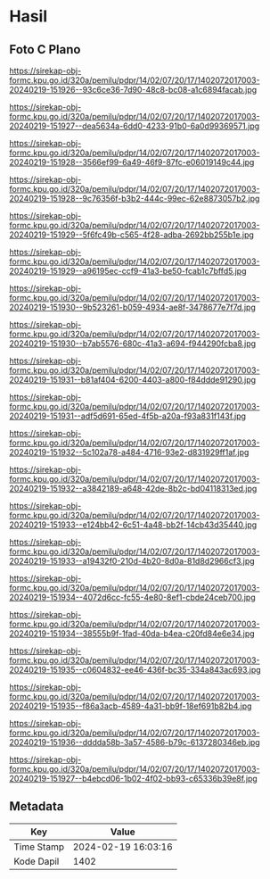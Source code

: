 # Hasil

## Foto C Plano

https://sirekap-obj-formc.kpu.go.id/320a/pemilu/pdpr/14/02/07/20/17/1402072017003-20240219-151926--93c6ce36-7d90-48c8-bc08-a1c6894facab.jpg

https://sirekap-obj-formc.kpu.go.id/320a/pemilu/pdpr/14/02/07/20/17/1402072017003-20240219-151927--dea5634a-6dd0-4233-91b0-6a0d99369571.jpg

https://sirekap-obj-formc.kpu.go.id/320a/pemilu/pdpr/14/02/07/20/17/1402072017003-20240219-151928--3566ef99-6a49-46f9-87fc-e06019149c44.jpg

https://sirekap-obj-formc.kpu.go.id/320a/pemilu/pdpr/14/02/07/20/17/1402072017003-20240219-151928--9c76356f-b3b2-444c-99ec-62e8873057b2.jpg

https://sirekap-obj-formc.kpu.go.id/320a/pemilu/pdpr/14/02/07/20/17/1402072017003-20240219-151929--5f6fc49b-c565-4f28-adba-2692bb255b1e.jpg

https://sirekap-obj-formc.kpu.go.id/320a/pemilu/pdpr/14/02/07/20/17/1402072017003-20240219-151929--a96195ec-ccf9-41a3-be50-fcab1c7bffd5.jpg

https://sirekap-obj-formc.kpu.go.id/320a/pemilu/pdpr/14/02/07/20/17/1402072017003-20240219-151930--9b523261-b059-4934-ae8f-3478677e7f7d.jpg

https://sirekap-obj-formc.kpu.go.id/320a/pemilu/pdpr/14/02/07/20/17/1402072017003-20240219-151930--b7ab5576-680c-41a3-a694-f944290fcba8.jpg

https://sirekap-obj-formc.kpu.go.id/320a/pemilu/pdpr/14/02/07/20/17/1402072017003-20240219-151931--b81af404-6200-4403-a800-f84ddde91290.jpg

https://sirekap-obj-formc.kpu.go.id/320a/pemilu/pdpr/14/02/07/20/17/1402072017003-20240219-151931--adf5d691-65ed-4f5b-a20a-f93a831f143f.jpg

https://sirekap-obj-formc.kpu.go.id/320a/pemilu/pdpr/14/02/07/20/17/1402072017003-20240219-151932--5c102a78-a484-4716-93e2-d831929ff1af.jpg

https://sirekap-obj-formc.kpu.go.id/320a/pemilu/pdpr/14/02/07/20/17/1402072017003-20240219-151932--a3842189-a648-42de-8b2c-bd04118313ed.jpg

https://sirekap-obj-formc.kpu.go.id/320a/pemilu/pdpr/14/02/07/20/17/1402072017003-20240219-151933--e124bb42-6c51-4a48-bb2f-14cb43d35440.jpg

https://sirekap-obj-formc.kpu.go.id/320a/pemilu/pdpr/14/02/07/20/17/1402072017003-20240219-151933--a19432f0-210d-4b20-8d0a-81d8d2966cf3.jpg

https://sirekap-obj-formc.kpu.go.id/320a/pemilu/pdpr/14/02/07/20/17/1402072017003-20240219-151934--4072d6cc-fc55-4e80-8ef1-cbde24ceb700.jpg

https://sirekap-obj-formc.kpu.go.id/320a/pemilu/pdpr/14/02/07/20/17/1402072017003-20240219-151934--38555b9f-1fad-40da-b4ea-c20fd84e6e34.jpg

https://sirekap-obj-formc.kpu.go.id/320a/pemilu/pdpr/14/02/07/20/17/1402072017003-20240219-151935--c0604832-ee46-436f-bc35-334a843ac693.jpg

https://sirekap-obj-formc.kpu.go.id/320a/pemilu/pdpr/14/02/07/20/17/1402072017003-20240219-151935--f86a3acb-4589-4a31-bb9f-18ef691b82b4.jpg

https://sirekap-obj-formc.kpu.go.id/320a/pemilu/pdpr/14/02/07/20/17/1402072017003-20240219-151936--dddda58b-3a57-4586-b79c-6137280346eb.jpg

https://sirekap-obj-formc.kpu.go.id/320a/pemilu/pdpr/14/02/07/20/17/1402072017003-20240219-151927--b4ebcd06-1b02-4f02-bb93-c65336b39e8f.jpg


## Metadata

| Key        | Value               |
| ---------- | ------------------- |
| Time Stamp | 2024-02-19 16:03:16 |
| Kode Dapil | 1402                |



